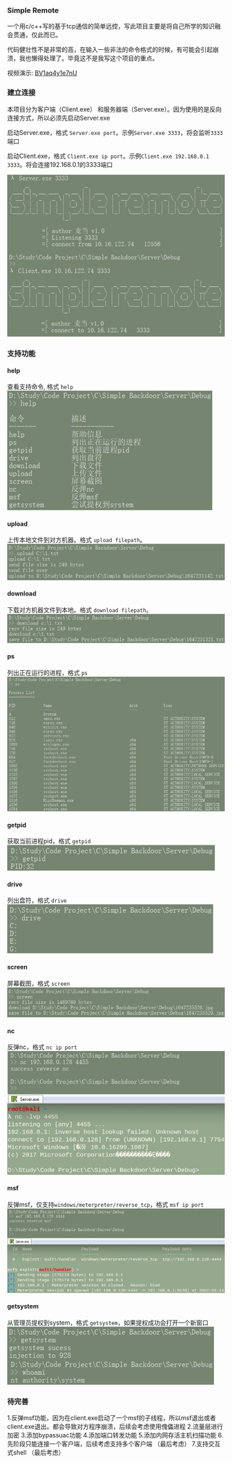 ### Simple Remote
一个用c/c++写的基于tcp通信的简单远控，写此项目主要是将自己所学的知识融会贯通，仅此而已。

代码健壮性不是非常的高，在输入一些非法的命令格式的时候，有可能会引起崩溃，我也懒得处理了。毕竟这不是我写这个项目的重点。

视频演示: <a href="https://www.bilibili.com/video/BV1aq4y1e7nU">BV1aq4y1e7nU</a>

### 建立连接

本项目分为客户端（Client.exe） 和服务器端（Server.exe）。因为使用的是反向连接方式，所以必须先启动Server.exe

启动Server.exe，格式 `Server.exe port`。示例`Server.exe 3333`，将会监听`3333`端口

启动Client.exe，格式  `Client.exe ip port`。示例`Client.exe 192.168.0.1 3333`。将会连接192.168.0.1的3333端口

 <img src="image\3.jpg">


### 支持功能
#### help
查看支持命令, 格式 `help`
<img src="image\11.jpg">

#### upload
上传本地文件到对方机器。格式  `upload filepath`。
<img src="image\1.jpg">

#### download

下载对方机器文件到本地。格式  `download filepath`。
<img src="image\2.jpg">

#### ps
列出正在运行的进程，格式 `ps`
<img src="image\4.jpg">

#### getpid
获取当前进程pid，格式 `getpid`
<img src="image\5.jpg">

#### drive
列出盘符，格式 `drive`
<img src="image\6.jpg">

#### screen
屏幕截图，格式 `screen`
<img src="image\7.jpg">
#### nc
反弹nc，格式 `nc ip port`
<img src="image\8.jpg">
#### msf
反弹msf，仅支持`windows/meterpreter/reverse_tcp`，格式 `msf ip port`
<img src="image\9.jpg">
#### getsystem
从管理员提权到system，格式 `getsystem`，如果提权成功会打开一个新窗口
<img src="image\10.jpg">

### 待完善
1.反弹msf功能，因为在client.exe启动了一个msf的子线程，所以msf退出或者client.exe退出。都会导致对方程序崩溃，后续会考虑使用傀儡进程
2.流量层进行加密
3.添加bypassuac功能
4.添加端口转发功能
5.添加内网存活主机扫描功能
6.先阶段只能连接一个客户端，后续考虑支持多个客户端 （最后考虑）
7.支持交互式shell （最后考虑）
